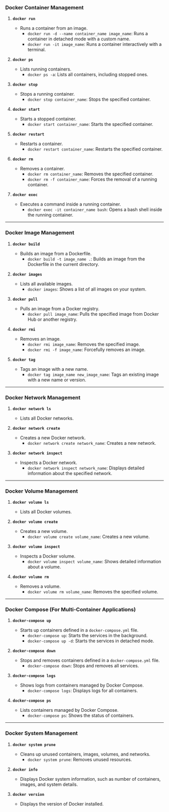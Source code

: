 ### **Docker Container Management**
1. **`docker run`**  
   - Runs a container from an image.  
     - `docker run -d --name container_name image_name`: Runs a container in detached mode with a custom name.  
     - `docker run -it image_name`: Runs a container interactively with a terminal.  

2. **`docker ps`**  
   - Lists running containers.  
     - `docker ps -a`: Lists all containers, including stopped ones.  

3. **`docker stop`**  
   - Stops a running container.  
     - `docker stop container_name`: Stops the specified container.  

4. **`docker start`**  
   - Starts a stopped container.  
     - `docker start container_name`: Starts the specified container.  

5. **`docker restart`**  
   - Restarts a container.  
     - `docker restart container_name`: Restarts the specified container.  

6. **`docker rm`**  
   - Removes a container.  
     - `docker rm container_name`: Removes the specified container.  
     - `docker rm -f container_name`: Forces the removal of a running container.  

7. **`docker exec`**  
   - Executes a command inside a running container.  
     - `docker exec -it container_name bash`: Opens a bash shell inside the running container.  

---

### **Docker Image Management**
1. **`docker build`**  
   - Builds an image from a Dockerfile.  
     - `docker build -t image_name .`: Builds an image from the Dockerfile in the current directory.  

2. **`docker images`**  
   - Lists all available images.  
     - `docker images`: Shows a list of all images on your system.  

3. **`docker pull`**  
   - Pulls an image from a Docker registry.  
     - `docker pull image_name`: Pulls the specified image from Docker Hub or another registry.  

4. **`docker rmi`**  
   - Removes an image.  
     - `docker rmi image_name`: Removes the specified image.  
     - `docker rmi -f image_name`: Forcefully removes an image.  

5. **`docker tag`**  
   - Tags an image with a new name.  
     - `docker tag image_name new_image_name`: Tags an existing image with a new name or version.  

---

### **Docker Network Management**
1. **`docker network ls`**  
   - Lists all Docker networks.  

2. **`docker network create`**  
   - Creates a new Docker network.  
     - `docker network create network_name`: Creates a new network.  

3. **`docker network inspect`**  
   - Inspects a Docker network.  
     - `docker network inspect network_name`: Displays detailed information about the specified network.  

---

### **Docker Volume Management**
1. **`docker volume ls`**  
   - Lists all Docker volumes.  

2. **`docker volume create`**  
   - Creates a new volume.  
     - `docker volume create volume_name`: Creates a new volume.  

3. **`docker volume inspect`**  
   - Inspects a Docker volume.  
     - `docker volume inspect volume_name`: Shows detailed information about a volume.  

4. **`docker volume rm`**  
   - Removes a volume.  
     - `docker volume rm volume_name`: Removes the specified volume.  

---

### **Docker Compose (For Multi-Container Applications)**
1. **`docker-compose up`**  
   - Starts up containers defined in a `docker-compose.yml` file.  
     - `docker-compose up`: Starts the services in the background.  
     - `docker-compose up -d`: Starts the services in detached mode.  

2. **`docker-compose down`**  
   - Stops and removes containers defined in a `docker-compose.yml` file.  
     - `docker-compose down`: Stops and removes all services.  

3. **`docker-compose logs`**  
   - Shows logs from containers managed by Docker Compose.  
     - `docker-compose logs`: Displays logs for all containers.  

4. **`docker-compose ps`**  
   - Lists containers managed by Docker Compose.  
     - `docker-compose ps`: Shows the status of containers.  

---

### **Docker System Management**
1. **`docker system prune`**  
   - Cleans up unused containers, images, volumes, and networks.  
     - `docker system prune`: Removes unused resources.  

2. **`docker info`**  
   - Displays Docker system information, such as number of containers, images, and system details.  

3. **`docker version`**  
   - Displays the version of Docker installed.  

